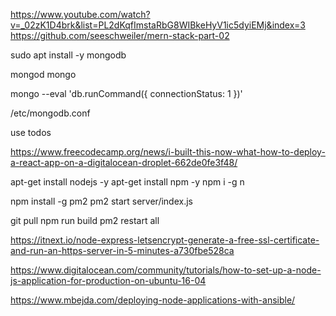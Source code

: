 
https://www.youtube.com/watch?v=_02zK1D4brk&list=PL2dKqfImstaRbG8WIBkeHyV1ic5dyiEMj&index=3
https://github.com/seeschweiler/mern-stack-part-02

sudo apt install -y mongodb

mongod
mongo

mongo --eval 'db.runCommand({ connectionStatus: 1 })'

/etc/mongodb.conf

use todos


https://www.freecodecamp.org/news/i-built-this-now-what-how-to-deploy-a-react-app-on-a-digitalocean-droplet-662de0fe3f48/

apt-get install nodejs -y
apt-get install npm -y
npm i -g n

npm install -g pm2
pm2 start server/index.js

git pull
npm run build
pm2 restart all

https://itnext.io/node-express-letsencrypt-generate-a-free-ssl-certificate-and-run-an-https-server-in-5-minutes-a730fbe528ca


https://www.digitalocean.com/community/tutorials/how-to-set-up-a-node-js-application-for-production-on-ubuntu-16-04

https://www.mbejda.com/deploying-node-applications-with-ansible/

